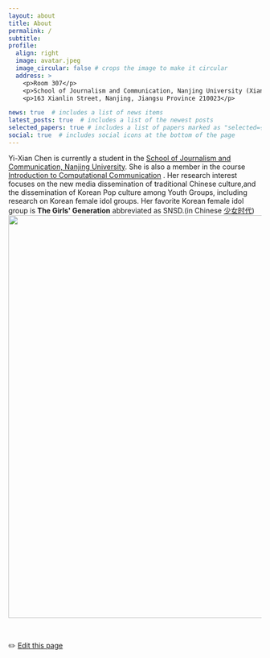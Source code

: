 ```yaml
---
layout: about
title: About
permalink: /
subtitle: 
profile:
  align: right
  image: avatar.jpeg
  image_circular: false # crops the image to make it circular
  address: >
    <p>Room 307</p>
    <p>School of Journalism and Communication, Nanjing University (Xianlin Campus)</p>
    <p>163 Xianlin Street, Nanjing, Jiangsu Province 210023</p>

news: true  # includes a list of news items
latest_posts: true  # includes a list of the newest posts
selected_papers: true # includes a list of papers marked as "selected={true}"
social: true  # includes social icons at the bottom of the page
---
```


Yi-Xian Chen is currently a student in the [School of Journalism and Communication, Nanjing University](http://jc.nju.edu.cn). She is also a member in the course [Introduction to Computational Communication](https://github.com/chengjun/mybook) . 
Her research interest focuses on the new media dissemination of traditional Chinese culture,and the dissemination of Korean Pop culture among Youth Groups, including research on Korean female idol groups.
Her favorite Korean female idol group is **The Girls' Generation** abbreviated as SNSD.(in Chinese [少女时代](https://music.douban.com/musician/108442/))
<img src="https://user-images.githubusercontent.com/543384/178952701-6e595809-3059-41d4-9d88-356a9b339445.png" align = "middle" width = "800px">


<br>
    
✏️ [Edit this page](https://github.com/Amy0504)

<br>



